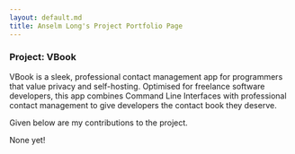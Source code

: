 ```yaml
---
layout: default.md
title: Anselm Long's Project Portfolio Page
---
```


### Project: VBook

VBook is a sleek, professional contact management app for programmers that value privacy and self-hosting. Optimised
for freelance software developers, this app combines Command Line Interfaces with professional contact management to
give developers the contact book they deserve.

Given below are my contributions to the project.

None yet!

